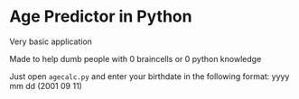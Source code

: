 # Age Predictor in Python

Very basic application

Made to help dumb people with 0 braincells or 0 python knowledge

Just open `agecalc.py` and enter your birthdate in the following format: yyyy mm dd (2001 09 11)
